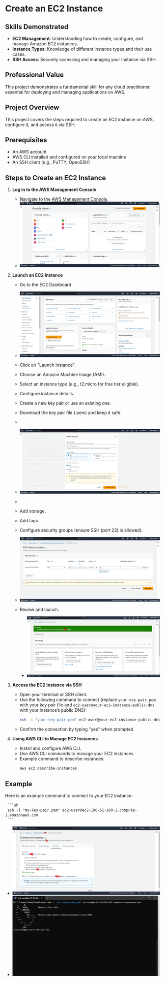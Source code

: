 # Create an EC2 Instance

## Skills Demonstrated
- **EC2 Management**: Understanding how to create, configure, and manage Amazon EC2 instances.
- **Instance Types**: Knowledge of different instance types and their use cases.
- **SSH Access**: Securely accessing and managing your instance via SSH.

## Professional Value
This project demonstrates a fundamental skill for any cloud practitioner, essential for deploying and managing applications on AWS.

## Project Overview
This project covers the steps required to create an EC2 instance on AWS, configure it, and access it via SSH.

## Prerequisites
- An AWS account
- AWS CLI installed and configured on your local machine
- An SSH client (e.g., PuTTY, OpenSSH)

## Steps to Create an EC2 Instance

1. **Log in to the AWS Management Console**
   - Navigate to the [AWS Management Console](https://aws.amazon.com/console/).
   - ![AWS Management Console](images/AWS-management-console.png)

2. **Launch an EC2 Instance**
   - Go to the EC2 Dashboard.

   - ![EC2 Dashboard](images/EC2-Dashboard.png)

   - Click on "Launch Instance".
   - Choose an Amazon Machine Image (AMI).
   - Select an instance type (e.g., t2.micro for free tier eligible).
   - Configure instance details.
   - Create a new key pair or use an existing one.
   - Download the key pair file (.pem) and keep it safe.
   - 
   - ![Create Key Pair](images/Create-Key-Pair.png)
   - 
   - Add storage.
   - Add tags.
   - Configure security groups (ensure SSH (port 22) is allowed).

    - ![Configure Security Group](images/configure-security-group.png)

   - Review and launch.
   
      - ![Review and Launch](images/review-and-launch.png)

  

4. **Access the EC2 Instance via SSH**
   - Open your terminal or SSH client.
   - Use the following command to connect (replace `your-key-pair.pem` with your key pair file and `ec2-user@your-ec2-instance-public-dns` with your instance’s public DNS):
     ```sh
     ssh -i "your-key-pair.pem" ec2-user@your-ec2-instance-public-dns
     ```
   - Confirm the connection by typing "yes" when prompted.
 

5. **Using AWS CLI to Manage EC2 Instances**
   - Install and configure AWS CLI.
   - Use AWS CLI commands to manage your EC2 instances.
   - Example command to describe instances:
     ```sh
     aws ec2 describe-instances
     ```

## Example
Here is an example command to connect to your EC2 instance:

     ```sh
     ssh -i "my-key-pair.pem" ec2-user@ec2-198-51-100-1.compute-1.amazonaws.com
     ```

  - ![Connect to Instance](images/connect-to-instance.png)
  - ![EC2 Command Line Interface](images/Ec2-command-Line-Interface.png)






